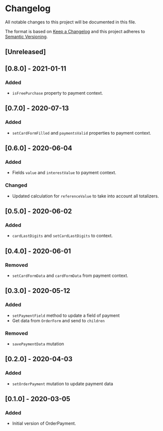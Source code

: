# Changelog

All notable changes to this project will be documented in this file.

The format is based on [Keep a Changelog](http://keepachangelog.com/en/1.0.0/)
and this project adheres to [Semantic Versioning](http://semver.org/spec/v2.0.0.html).

## [Unreleased]

## [0.8.0] - 2021-01-11
### Added
- `isFreePurchase` property to payment context.

## [0.7.0] - 2020-07-13
### Added
- `setCardFormFilled` and `paymentsValid` properties to payment context.

## [0.6.0] - 2020-06-04
### Added
- Fields `value` and `interestValue` to payment context.

### Changed
- Updated calculation for `referenceValue` to take into account all totalizers.

## [0.5.0] - 2020-06-02
### Added
- `cardLastDigits` and `setCardLastDigits` to context.

## [0.4.0] - 2020-06-01
### Removed
- `setCardFormData` and `cardFormData` from payment context.

## [0.3.0] - 2020-05-12
### Added
- `setPaymentField` method to update a field of payment 
- Get data from `OrderForm` and send to `children`

### Removed
- `savePaymentData` mutation

## [0.2.0] - 2020-04-03
### Added
- `setOrderPayment` mutation to update payment data

## [0.1.0] - 2020-03-05
### Added
- Initial version of OrderPayment.
